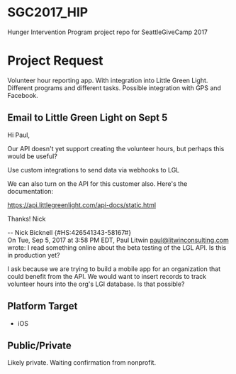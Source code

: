 # SGC2017_HIP
Hunger Intervention Program project repo for SeattleGiveCamp 2017

# Project Request
Volunteer hour reporting app. With integration into Little Green Light. Different programs and different tasks. Possible integration with GPS and Facebook.  

## Email to Little Green Light on Sept 5
Hi Paul,

Our API doesn't yet support creating the volunteer hours, but perhaps this would be useful?

Use custom integrations to send data via webhooks to LGL

We can also turn on the API for this customer also. Here's the documentation: 

https://api.littlegreenlight.com/api-docs/static.html

Thanks!
Nick

--
Nick Bicknell
{#HS:426541343-58167#}  	
On Tue, Sep 5, 2017 at 3:58 PM EDT, Paul Litwin <paul@litwinconsulting.com> wrote:
I read something online about the beta testing of the LGL API. Is this in production yet?

I ask because we are trying to build a mobile app for an organization that could benefit from the API. We would want to insert records to track volunteer hours into the org's LGI database. Is that possible?


## Platform Target
- iOS
## Public/Private
Likely private. Waiting confirmation from nonprofit.

